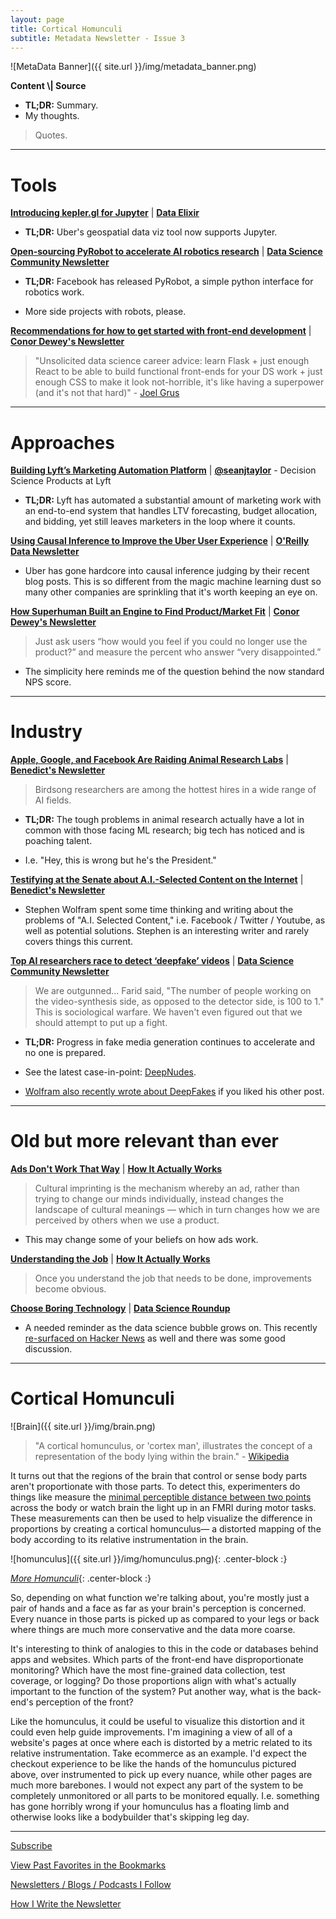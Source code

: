 ```yaml
---
layout: page
title: Cortical Homunculi
subtitle: Metadata Newsletter - Issue 3
---
```


![MetaData Banner]({{ site.url }}/img/metadata_banner.png)

**Content \\| Source**

- **TL;DR:** Summary.
- My thoughts.

> Quotes.

---

# Tools

[**Introducing kepler.gl for Jupyter**](https://medium.com/vis-gl/introducing-kepler-gl-for-jupyter-f72d41659fbf) \| [**Data Elixir**](https://dataelixir.com/)

- **TL;DR:** Uber's geospatial data viz tool now supports Jupyter.

[**Open-sourcing PyRobot to accelerate AI robotics research**](https://ai.facebook.com/blog/open-sourcing-pyrobot-to-accelerate-ai-robotics-research/) \| [**Data Science Community Newsletter**](https://cds.nyu.edu/newsletter/)

- **TL;DR:** Facebook has released PyRobot, a simple python interface for robotics work.

- More side projects with robots, please.

[**Recommendations for how to get started with front-end development**](https://threader.app/thread/1144173215293591555) \| [**Conor Dewey's Newsletter**](https://www.conordewey.com/newsletter)

> "Unsolicited data science career advice: learn Flask + just enough React to be able to build functional front-ends for your DS work + just enough CSS to make it look not-horrible, it's like having a superpower (and it's not that hard)" - [Joel Grus](https://twitter.com/joelgrus)

---

# Approaches

[**Building Lyft’s Marketing Automation Platform**](https://eng.lyft.com/lyft-marketing-automation-b43b7b7537cc) \| [**@seanjtaylor**](https://twitter.com/seanjtaylor) - Decision Science Products at Lyft

- **TL;DR:** Lyft has automated a substantial amount of marketing work with an end-to-end system that handles LTV forecasting, budget allocation, and bidding, yet still leaves marketers in the loop where it counts.

[**Using Causal Inference to Improve the Uber User Experience**](https://eng.uber.com/causal-inference-at-uber/) \| [**O'Reilly Data Newsletter**](https://www.oreilly.com/data/newsletter.html)

- Uber has gone hardcore into causal inference judging by their recent blog posts. This is so different from the magic machine learning dust so many other companies are sprinkling that it's worth keeping an eye on.

[**How Superhuman Built an Engine to Find Product/Market Fit**](https://firstround.com/review/how-superhuman-built-an-engine-to-find-product-market-fit/) \| [**Conor Dewey's Newsletter**](https://www.conordewey.com/newsletter)

> Just ask users “how would you feel if you could no longer use the product?” and measure the percent who answer “very disappointed.”

- The simplicity here reminds me of the question behind the now standard NPS score.

---

# Industry

[**Apple, Google, and Facebook Are Raiding Animal Research Labs**](https://www.bloomberg.com/news/features/2019-06-18/apple-google-and-facebook-are-raiding-animal-research-labs) \| [**Benedict's Newsletter**](https://www.ben-evans.com/newsletter)

> Birdsong researchers are among the hottest hires in a wide range of AI fields.

- **TL;DR:** The tough problems in animal research actually have a lot in common with those facing ML research; big tech has noticed and is poaching talent.

- I.e. "Hey, this is wrong but he's the President."

[**Testifying at the Senate about A.I.-Selected Content on the Internet**](https://blog.stephenwolfram.com/2019/06/testifying-at-the-senate-about-a-i-selected-content-on-the-internet/) \| [**Benedict's Newsletter**](https://www.ben-evans.com/newsletter)

- Stephen Wolfram spent some time thinking and writing about the problems of "A.I. Selected Content," i.e. Facebook / Twitter / Youtube, as well as potential solutions. Stephen is an interesting writer and rarely covers things this current.

[**Top AI researchers race to detect ‘deepfake’ videos**](https://www.washingtonpost.com/technology/2019/06/12/top-ai-researchers-race-detect-deepfake-videos-we-are-outgunned/) \| [**Data Science Community Newsletter**](https://cds.nyu.edu/newsletter/)

> We are outgunned... Farid said, "The number of people working on the video-synthesis side, as opposed to the detector side, is 100 to 1." This is sociological warfare. We haven't even figured out that we should attempt to put up a fight.

- **TL;DR:** Progress in fake media generation continues to accelerate and no one is prepared.

- See the latest case-in-point: [DeepNudes](https://www.theverge.com/2019/6/27/18760896/deepfake-nude-ai-app-women-deepnude-non-consensual-pornography).

- [Wolfram also recently wrote about DeepFakes](https://blog.stephenwolfram.com/2019/06/a-few-thoughts-about-deep-fakes) if you liked his other post.

---

# Old but more relevant than ever

[**Ads Don't Work That Way**](https://meltingasphalt.com/ads-dont-work-that-way/) \| [**How It Actually Works**](https://www.howitactuallyworks.com/)

> Cultural imprinting is the mechanism whereby an ad, rather than trying to change our minds individually, instead changes the landscape of cultural meanings — which in turn changes how we are perceived by others when we use a product.

- This may change some of your beliefs on how ads work.

[**Understanding the Job**](https://www.youtube.com/watch?v=sfGtw2C95Ms) \| [**How It Actually Works**](https://www.howitactuallyworks.com/)

> Once you understand the job that needs to be done, improvements become obvious.

[**Choose Boring Technology**](http://boringtechnology.club/) \| [**Data Science Roundup**](http://roundup.fishtownanalytics.com/)

- A needed reminder as the data science bubble grows on. This recently [re-surfaced on Hacker News](https://news.ycombinator.com/item?id=20323246) as well and there was some good discussion.

---

# Cortical Homunculi

![Brain]({{ site.url }}/img/brain.png)

> "A cortical homunculus, or 'cortex man', illustrates the concept of a representation of the body lying within the brain." - [Wikipedia](https://en.wikipedia.org/wiki/Cortical_homunculus)

It turns out that the regions of the brain that control or sense body parts aren't proportionate with those parts. To detect this, experimenters do things like measure the [minimal perceptible distance between two points](https://en.wikipedia.org/wiki/Two-point_discrimination) across the body or watch brain the light up in an FMRI during motor tasks. These measurements can then be used to help visualize the difference in proportions by creating a cortical homunculus— a distorted mapping of the body according to its relative instrumentation in the brain.

![homunculus]({{ site.url }}/img/homunculus.png){: .center-block :}

[*More Homunculi*](https://www.google.com/search?q=cortical+homunculus&tbm=isch){: .center-block :}

So, depending on what function we're talking about, you're mostly just a pair of hands and a face as far as your brain's perception is concerned. Every nuance in those parts is picked up as compared to your legs or back where things are much more conservative and the data more coarse.

It's interesting to think of analogies to this in the code or databases behind apps and websites. Which parts of the front-end have disproportionate monitoring? Which have the most fine-grained data collection, test coverage, or logging? Do those proportions align with what's actually important to the function of the system? Put another way, what is the back-end's perception of the front?

Like the homunculus, it could be useful to visualize this distortion and it could even help guide improvements. I'm imagining a view of all of a website's pages at once where each is distorted by a metric related to its relative instrumentation. Take ecommerce as an example. I'd expect the checkout experience to be like the hands of the homunculus pictured above, over instrumented to pick up every nuance, while other pages are much more barebones. I would not expect any part of the system to be completely unmonitored or all parts to be monitored equally. I.e. something has gone horribly wrong if your homunculus has a floating limb and otherwise looks like a bodybuilder that's skipping leg day.

---

[Subscribe](https://metadata.substack.com/)

[View Past Favorites in the Bookmarks](https://pdtenpas.github.io/)

[Newsletters / Blogs / Podcasts I Follow](https://pdtenpas.github.io/pages/newsletter/sources/)

[How I Write the Newsletter](https://pdtenpas.github.io/pages/newsletter/read_newsletters/)
